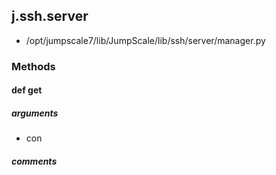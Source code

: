 ## j.ssh.server

- /opt/jumpscale7/lib/JumpScale/lib/ssh/server/manager.py

### Methods

#### def get 
##### arguments

- con

##### comments

